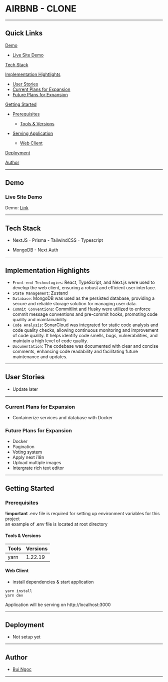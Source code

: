 # AIRBNB - CLONE

---

## Quick Links

[Demo](#demo)

- [Live Site Demo](#live-site-demo)
<!-- - [Video Demo](#video-demo) -->

[Tech Stack](#tech-stack)

[Implementation Hightlights](#implementation-highlights)

- [User Stories](#user-stories)
- [Current Plans for Expansion](#current-plans-for-expansion)
- [Future Plans for Expansion](#future-plans-for-expansion)

[Getting Started](#getting-started)

- [Prerequisites](#prerequisites)

  - [Tools & Versions](#tools-&-versions)

- [Serving Application](#serving-application)

  - [Web Client](#web-client)

[Deployment](#deployment)

[Author](#author)

---

## Demo

### Live Site Demo

Demo: [Link](https://chat-via-web.vercel.app/)

---

## Tech Stack

- NextJS - Prisma - TailwindCSS - Typescript

- MongoDB - Next Auth

---

## Implementation Highlights

- `Front-end Technologies`: React, TypeScript, and Next.js were used to develop the web client, ensuring a robust and efficient user interface.
- `State Management`: Zustand
- `Database`: MongoDB was used as the persisted database, providing a secure and reliable storage solution for managing user data.
- `Commit Conventions`: Commitlint and Husky were utilized to enforce commit message conventions and pre-commit hooks, promoting code quality and maintainability.
- `Code Analysis`: SonarCloud was integrated for static code analysis and code quality checks, allowing continuous monitoring and improvement of code quality. It helps identify code smells, bugs, vulnerabilities, and maintain a high level of code quality.
- `Documentation`: The codebase was documented with clear and concise comments, enhancing code readability and facilitating future maintenance and updates.

---

## User Stories

- Update later

---

### Current Plans for Expansion

- Containerize services and database with Docker

### Future Plans for Expansion

- Docker
- Pagination
- Voting system
- Apply next i18n
- Upload multiple images
- Intergrate rich text editor

---

## Getting Started

### Prerequisites

**!important** .env file is required for setting up environment variables for this project  
 an example of .env file is located at root directory

#### Tools & Versions

| Tools  | Versions |
| ------ | -------- |
| yarn   | 1.22.19  |

#### Web Client

- install dependencies & start application

```terminal
yarn install
yarn dev
```

Application will be serving on http://localhost:3000

---

## Deployment

- Not setup yet

---

## Author

- [Bui Ngoc](https://www.facebook.com/Bui.Ngoc.1302/)

---

